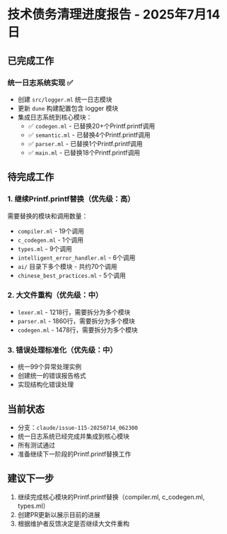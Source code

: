 # 技术债务清理进度报告 - 2025年7月14日

## 已完成工作

### 统一日志系统实现 ✅
- 创建 `src/logger.ml` 统一日志模块
- 更新 `dune` 构建配置包含 logger 模块
- 集成日志系统到核心模块：
  - ✅ `codegen.ml` - 已替换20+个Printf.printf调用
  - ✅ `semantic.ml` - 已替换4个Printf.printf调用
  - ✅ `parser.ml` - 已替换1个Printf.printf调用
  - ✅ `main.ml` - 已替换18个Printf.printf调用

## 待完成工作

### 1. 继续Printf.printf替换（优先级：高）
需要替换的模块和调用数量：
- `compiler.ml` - 19个调用
- `c_codegen.ml` - 1个调用
- `types.ml` - 9个调用
- `intelligent_error_handler.ml` - 6个调用
- `ai/` 目录下多个模块 - 共约70个调用
- `chinese_best_practices.ml` - 5个调用

### 2. 大文件重构（优先级：中）
- `lexer.ml` - 1218行，需要拆分为多个模块
- `parser.ml` - 1860行，需要拆分为多个模块
- `codegen.ml` - 1478行，需要拆分为多个模块

### 3. 错误处理标准化（优先级：中）
- 统一99个异常处理实例
- 创建统一的错误报告格式
- 实现结构化错误处理

## 当前状态
- 分支：`claude/issue-115-20250714_062300`
- 统一日志系统已经完成并集成到核心模块
- 所有测试通过
- 准备继续下一阶段的Printf.printf替换工作

## 建议下一步
1. 继续完成核心模块的Printf.printf替换（compiler.ml, c_codegen.ml, types.ml）
2. 创建PR更新以展示目前的进展
3. 根据维护者反馈决定是否继续大文件重构
